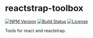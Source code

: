 # reactstrap-toolbox

[![NPM Version](https://img.shields.io/npm/v/reactstrap-toolbox.svg?branch=master)](https://www.npmjs.com/package/reactstrap-toolbox)
[![Build Status](https://travis-ci.org/samuelcolvin/reactstrap-toolbox.svg?branch=master)](https://travis-ci.org/samuelcolvin/reactstrap-toolbox)
[![License](https://img.shields.io/npm/l/reactstrap-toolbox.svg)](https://github.com/samuelcolvin/reactstrap-toolbox/blob/master/LICENSE)

Tools for react and reactstrap.
